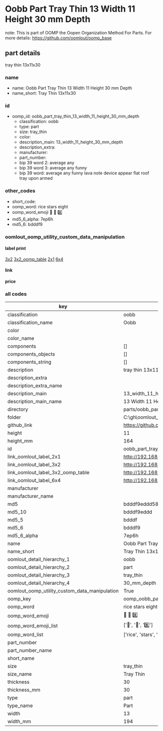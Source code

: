 # Oobb Part Tray Thin 13 Width 11 Height 30 mm Depth  

note: This is part of OOMP the Oopen Organization Method For Parts. For more details: https://github.com/oomlout/oomp_base

##  part details
  



tray thin 13x11x30



### name
* name: Oobb Part Tray Thin 13 Width 11 Height 30 mm Depth
* name_short: Tray Thin 13x11x30 
### id
* oomp_id: oobb_part_tray_thin_13_width_11_height_30_mm_depth
  * classification: oobb
  * type: part
  * size: tray_thin
  * color: 
  * description_main: 13_width_11_height_30_mm_depth
  * description_extra: 
  * manufacturer: 
  * part_number: 
  * bip 39 word 2: average any
  * bip 39 word 3: average any funny
  * bip 39 word: average any funny lava note device appear flat roof tray upon armed

### other_codes
* short_code: 
* oomp_word: rice stars eight
* oomp_word_emoji :rice: :stars: :eight:
* md5_6_alpha: 7ep6h
* md5_6: bdddf9






### oomlout_oomp_utility_custom_data_manipulation
#### label print
[3x2](http://192.168.1.245:1112/?label=oomp%207ep6h)
[3x2_oomp_table](http://192.168.1.108:1112/?label=oomp%207ep6h)
[2x1](http://192.168.1.242:1112/?label=oomp%207ep6h)
[6x4](http://192.168.1.55:1112/?label=oomp%207ep6h)    

#### link

                              

#### price







### all codes 
| key | value |  
| --- | --- |  
| classification | oobb |  
| classification_name | Oobb |  
| color |  |  
| color_name |  |  
| components | [] |  
| components_objects | [] |  
| components_string | [] |  
| description | tray thin 13x11x30 |  
| description_extra |  |  
| description_extra_name |  |  
| description_main | 13_width_11_height_30_mm_depth |  
| description_main_name | 13 Width 11 Height 30 mm Depth |  
| directory | parts/oobb_part_tray_thin_13_width_11_height_30_mm_depth |  
| folder | C:\gh\oomlout_oobb_version_4_generated_parts\parts\oobb_part_tray_thin_13_width_11_height_30_mm_depth |  
| github_link | https://github.com/oomlout/oomlout_oomp_part_src/tree/main/parts/oobb_part_tray_thin_13_width_11_height_30_mm_depth |  
| height | 11 |  
| height_mm | 164 |  
| id | oobb_part_tray_thin_13_width_11_height_30_mm_depth |  
| link_oomlout_label_2x1 | http://192.168.1.242:1112/?label=oomp%207ep6h |  
| link_oomlout_label_3x2 | http://192.168.1.245:1112/?label=oomp%207ep6h |  
| link_oomlout_label_3x2_oomp_table | http://192.168.1.108:1112/?label=oomp%207ep6h |  
| link_oomlout_label_6x4 | http://192.168.1.55:1112/?label=oomp%207ep6h |  
| manufacturer |  |  
| manufacturer_name |  |  
| md5 | bdddf9eddd588150f2cb57dcbc42887e |  
| md5_10 | bdddf9eddd |  
| md5_5 | bdddf |  
| md5_6 | bdddf9 |  
| md5_6_alpha | 7ep6h |  
| name | Oobb Part Tray Thin 13 Width 11 Height 30 mm Depth |  
| name_short | Tray Thin 13x11x30  |  
| oomlout_detail_hierarchy_1 | oobb |  
| oomlout_detail_hierarchy_2 | part |  
| oomlout_detail_hierarchy_3 | tray_thin |  
| oomlout_detail_hierarchy_4 | 30_mm_depth |  
| oomlout_oomp_utility_custom_data_manipulation | True |  
| oomp_key | oomp_oobb_part_tray_thin_13_width_11_height_30_mm_depth |  
| oomp_word | rice stars eight |  
| oomp_word_emoji | :rice: :stars: :eight: |  
| oomp_word_emoji_list | [':rice:', ':stars:', ':eight:'] |  
| oomp_word_list | ['rice', 'stars', 'eight'] |  
| part_number |  |  
| part_number_name |  |  
| short_name |  |  
| size | tray_thin |  
| size_name | Tray Thin |  
| thickness | 30 |  
| thickness_mm | 30 |  
| type | part |  
| type_name | Part |  
| width | 13 |  
| width_mm | 194 |  
